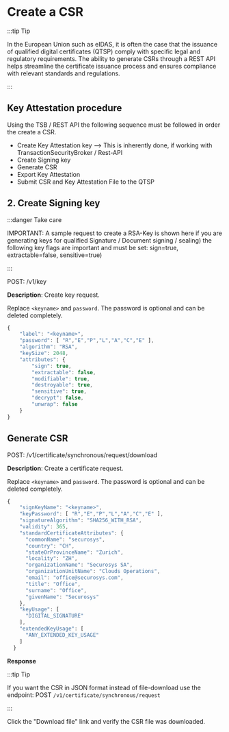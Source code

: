 # Create a CSR

:::tip Tip

In the European Union such as eIDAS, it is often the case that the issuance of qualified digital certificates  (QTSP) comply with specific legal and regulatory requirements. 
The ability to generate CSRs through a REST API helps streamline the certificate issuance process and ensures compliance with relevant standards and regulations.

:::

## Key Attestation procedure 

Using the TSB / REST API the following sequence must be followed in order the create a CSR.

- Create Key Attestation key --> This is inherently done, if working with TransactionSecurityBroker / Rest-API
- Create Signing key
- Generate CSR
- Export Key Attestation
- Submit CSR and Key Attestation File to the QTSP


## 2. Create Signing key

:::danger Take care

IMPORTANT: A sample request to create a RSA-Key is shown here if you are generating keys for qualified Signature / Document signing / sealing) the following key flags are important and must be set: sign=true, extractable=false, sensitive=true)

:::


POST: /v1/key

**Description**: Create key request.

Replace `<keyname>` and `password`. The password is optional and can be deleted completely.

```js
{
    "label": "<keyname>",
    "password": [ "R","E","P","L","A","C","E" ],
    "algorithm": "RSA",
    "keySize": 2048,
    "attributes": {
        "sign": true,
        "extractable": false,
        "modifiable": true,
        "destroyable": true,
        "sensitive": true,
        "decrypt": false,
        "unwrap": false
    }
}
```

## Generate CSR

POST: /v1/certificate/synchronous/request/download

**Description**: Create a certificate request.

Replace `<keyname>` and `password`. The password is optional and can be deleted completely.
```js
{
    "signKeyName": "<keyname>",
    "keyPassword": [ "R","E","P","L","A","C","E" ],
    "signatureAlgorithm": "SHA256_WITH_RSA",
    "validity": 365,
    "standardCertificateAttributes": {
      "commonName": "securosys",
      "country": "CH",
      "stateOrProvinceName": "Zurich",
      "locality": "ZH",
      "organizationName": "Securosys SA",
      "organizationUnitName": "Clouds Operations",
      "email": "office@securosys.com",
      "title": "Office",
      "surname": "Office",
      "givenName": "Securosys"
    },
    "keyUsage": [
      "DIGITAL_SIGNATURE"
    ],
    "extendedKeyUsage": [
      "ANY_EXTENDED_KEY_USAGE"
    ]
  }
```

**Response**

:::tip Tip

If you want the CSR in JSON format instead of file-download use the endpoint: POST `/v1/certificate/synchronous/request`

:::

Click the "Download file" link and verify the CSR file was downloaded.


